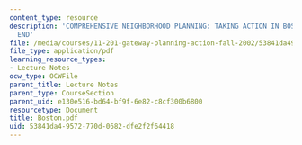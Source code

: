 ```yaml
---
content_type: resource
description: 'COMPREHENSIVE NEIGHBORHOOD PLANNING: TAKING ACTION IN BOSTON''S SOUTH
  END'
file: /media/courses/11-201-gateway-planning-action-fall-2002/53841da49572770d0682dfe2f2f64418_Boston.pdf
file_type: application/pdf
learning_resource_types:
- Lecture Notes
ocw_type: OCWFile
parent_title: Lecture Notes
parent_type: CourseSection
parent_uid: e130e516-bd64-bf9f-6e82-c8cf300b6800
resourcetype: Document
title: Boston.pdf
uid: 53841da4-9572-770d-0682-dfe2f2f64418
---
```

